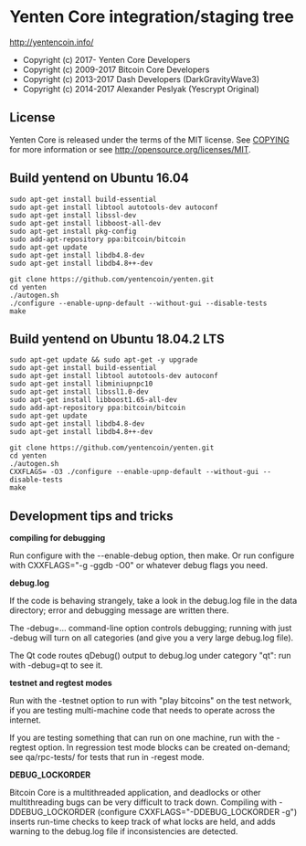 Yenten Core integration/staging tree
=====================================

http://yentencoin.info/

* Copyright (c) 2017-     Yenten Core Developers
* Copyright (c) 2009-2017 Bitcoin Core Developers
* Copyright (c) 2013-2017 Dash Developers (DarkGravityWave3)
* Copyright (c) 2014-2017 Alexander Peslyak (Yescrypt Original)

License
-------

Yenten Core is released under the terms of the MIT license. See [COPYING](COPYING) for more
information or see http://opensource.org/licenses/MIT.

Build yentend on Ubuntu 16.04
-------------------

    sudo apt-get install build-essential
    sudo apt-get install libtool autotools-dev autoconf
    sudo apt-get install libssl-dev
    sudo apt-get install libboost-all-dev
    sudo apt-get install pkg-config
    sudo add-apt-repository ppa:bitcoin/bitcoin
    sudo apt-get update
    sudo apt-get install libdb4.8-dev
    sudo apt-get install libdb4.8++-dev
    
    git clone https://github.com/yentencoin/yenten.git
    cd yenten
    ./autogen.sh
    ./configure --enable-upnp-default --without-gui --disable-tests
    make

Build yentend on Ubuntu 18.04.2 LTS
-------------------

    sudo apt-get update && sudo apt-get -y upgrade
    sudo apt-get install build-essential
    sudo apt-get install libtool autotools-dev autoconf
    sudo apt-get install libminiupnpc10
    sudo apt-get install libssl1.0-dev
    sudo apt-get install libboost1.65-all-dev
    sudo add-apt-repository ppa:bitcoin/bitcoin
    sudo apt-get update
    sudo apt-get install libdb4.8-dev
    sudo apt-get install libdb4.8++-dev

    git clone https://github.com/yentencoin/yenten.git
    cd yenten
    ./autogen.sh
    CXXFLAGS= -O3 ./configure --enable-upnp-default --without-gui --disable-tests
    make

Development tips and tricks
---------------------------

**compiling for debugging**

Run configure with the --enable-debug option, then make. Or run configure with
CXXFLAGS="-g -ggdb -O0" or whatever debug flags you need.

**debug.log**

If the code is behaving strangely, take a look in the debug.log file in the data directory;
error and debugging message are written there.

The -debug=... command-line option controls debugging; running with just -debug will turn
on all categories (and give you a very large debug.log file).

The Qt code routes qDebug() output to debug.log under category "qt": run with -debug=qt
to see it.

**testnet and regtest modes**

Run with the -testnet option to run with "play bitcoins" on the test network, if you
are testing multi-machine code that needs to operate across the internet.

If you are testing something that can run on one machine, run with the -regtest option.
In regression test mode blocks can be created on-demand; see qa/rpc-tests/ for tests
that run in -regest mode.

**DEBUG_LOCKORDER**

Bitcoin Core is a multithreaded application, and deadlocks or other multithreading bugs
can be very difficult to track down. Compiling with -DDEBUG_LOCKORDER (configure
CXXFLAGS="-DDEBUG_LOCKORDER -g") inserts run-time checks to keep track of what locks
are held, and adds warning to the debug.log file if inconsistencies are detected.
